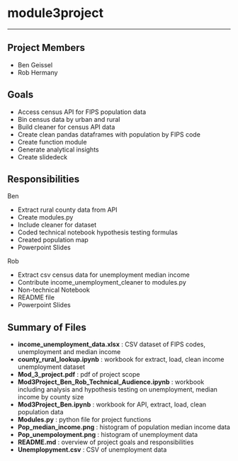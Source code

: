 # module3project
___

## Project Members
* Ben Geissel
* Rob Hermany

## Goals

* Access census API for FIPS population data
* Bin census data by urban and rural
* Build cleaner for census API data
* Create clean pandas dataframes with population by FIPS code
* Create function module
* Generate analytical insights
* Create slidedeck

## Responsibilities
Ben
* Extract rural county data from API
* Create modules.py
* Include cleaner for dataset
* Coded technical notebook hypothesis testing formulas
* Created population map
* Powerpoint Slides

Rob
* Extract csv census data for unemployment median income
* Contribute income_unemployment_cleaner to modules.py
* Non-technical Notebook
* README file
* Powerpoint Slides

## Summary of Files

* __income_unemployment_data.xlsx__ : CSV dataset of FIPS codes, unemployment and median income
* __county_rural_lookup.ipynb__ : workbook for extract, load, clean income unemployment dataset
* __Mod_3_project.pdf__ : pdf of project scope
* __Mod3Project_Ben_Rob_Technical_Audience.ipynb__ : workbook including analysis and hypothesis testing on unemployment, median income by county size
* __Mod3Project_Ben.ipynb__ : workbook for API, extract, load, clean population data
* __Modules.py__ : python file for project functions
* __Pop_median_income.png__ : histogram of population median income data
* __Pop_unempoloyment.png__ : histogram of unemployment data
* __README.md__ : overview of project goals and responsibilities
* __Unemplopyment.csv__ : CSV of unemployment data
